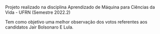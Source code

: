 Projeto realizado na disciplina Aprendizado de Máquina para Ciências da Vida - UFRN (Semestre 2022.2)

Tem como objetivo uma melhor observação dos votos referentes aos candidatos Jair Bolsonaro E Lula.
